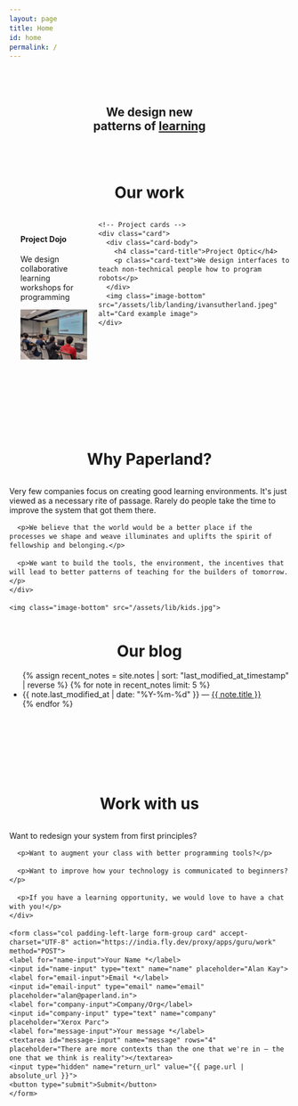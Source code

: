 ```yaml
---
layout: page
title: Home
id: home
permalink: /
---
```


<h2 class="hero_text">We design new<br>patterns of <ins>learning</ins></h2>



<div class="our_work">
  <!-- header -->
  <h1 class="landing_header">Our work</h1>

  <div class="landing_work_layout">
    <!-- Project cards -->
    <div class="card">
      <div class="card-body">
        <h4 class="card-title">Project Dojo</h4>
        <!-- <h5 class="card-subtitle">Nice looking subtitle.</h5> -->
        <p class="card-text">We design collaborative learning workshops for programming</p>
      </div>
      <img class="image-bottom" src="/assets/lib/landing/project_dojo.jpg" alt="Card example image">
    </div>

    <!-- Project cards -->
    <div class="card">
      <div class="card-body">
        <h4 class="card-title">Project Optic</h4>
        <p class="card-text">We design interfaces to teach non-technical people how to program robots</p>
      </div>
      <img class="image-bottom" src="/assets/lib/landing/ivansutherland.jpeg" alt="Card example image">
    </div>
  </div>
</div>



<div class="our_why">
  <h1 class="landing_header">Why Paperland?</h1>

  <div class="our_why_content">
    <div>
      <p>Very few companies focus on creating good learning environments. It's just viewed as a necessary rite of passage. Rarely do people take the time to improve the system that got them there.</p>

      <p>We believe that the world would be a better place if the processes we shape and weave illuminates and uplifts the spirit of fellowship and belonging.</p>

      <p>We want to build the tools, the environment, the incentives that will lead to better patterns of teaching for the builders of tomorrow.</p>
    </div>

    <img class="image-bottom" src="/assets/lib/kids.jpg">
  </div>
</div>



<div class="our_blog">
  <h1 class="landing_header">Our blog</h1>

  <ul>
    {% assign recent_notes = site.notes | sort: "last_modified_at_timestamp" | reverse %}
    {% for note in recent_notes limit: 5 %}
      <li>
        {{ note.last_modified_at | date: "%Y-%m-%d" }} — <a class="internal-link" href="{{ site.baseurl }}{{ note.url }}">{{ note.title }}</a>
      </li>
    {% endfor %}
  </ul>

  <!-- <button>read more</button> -->
</div>



<div class="work_with_us">
  <h1 class="landing_header">Work with us</h1>

  <div class="work_with_us_content">
    <div class="padding-right-large">
      <p>Want to redesign your system from first principles?</p>

      <p>Want to augment your class with better programming tools?</p>

      <p>Want to improve how your technology is communicated to beginners?</p>

      <p>If you have a learning opportunity, we would love to have a chat with you!</p>
    </div>
    
    <form class="col padding-left-large form-group card" accept-charset="UTF-8" action="https://india.fly.dev/proxy/apps/guru/work" method="POST">
    <label for="name-input">Your Name *</label>
    <input id="name-input" type="text" name="name" placeholder="Alan Kay">
    <label for="email-input">Email *</label>
    <input id="email-input" type="email" name="email" placeholder="alan@paperland.in">
    <label for="company-input">Company/Org</label>
    <input id="company-input" type="text" name="company" placeholder="Xerox Parc">
    <label for="message-input">Your message *</label>
    <textarea id="message-input" name="message" rows="4" placeholder="There are more contexts than the one that we're in — the one that we think is reality"></textarea>
    <input type="hidden" name="return_url" value="{{ page.url | absolute_url }}">
    <button type="submit">Submit</button>
    </form>
  </div>
  <div class="toast" id="toast">
    <i class="fa fa-check-circle"></i>
    <input class="alert-state" id="toast-alert" type="checkbox">
    <div class="alert alert-muted dismissible">
    Sent! To the desks <a class="internal-link" href="/about"> <b>@paperland</b></a>
    <label class="btn-close" for="toast-alert">X</label>
  </div>
  </div>
</div>




<style>
  .hero_text {
    text-align: center;
    padding: 10%; 
  }

  .landing_header {
    text-align: center;
  }

  .our_work {
    padding-bottom: 100px;

    .landing_work_layout {
      display: flex;

      @media (max-width: 640px) {
        flex-direction: column;
      }
    }

    .card {
      margin: 20px;
      width: 50%;
      
      @media (max-width: 640px) {
        width: 90%;
      }
    }
  }

  .our_why {
    padding-bottom: 100px; 
    
    .our_why_content {
      display: flex;

      #div {
        margin: 8px;
      }

      .image-bottom {
        margin: 20px;
      }

      @media (max-width: 768px) {
        flex-direction: column;
      }
    }
  }

  .our_blog {
    padding-bottom: 100px; 
  }

  .work_with_us {
    padding-bottom: 100px;
    
    .work_with_us_content {
      display: flex;

      @media (max-width: 768px) {
        flex-direction: column;
      }
    }

    .name_inputs {
      display: flex;
      justify-content: space-between;
    }

    .submit_button {
      margin: 1rem;
    }
  }
  
  .toast {
      position: fixed;
      bottom: 20px;
      right: 0vh;
      transform: translateX(-50%);
      padding: 10px 20px;
      z-index: 9999;
      opacity: 0;
      visibility: hidden;
      display: none;
      animation: fade-in 10s ease-in-out forwards;
    }

    @keyframes fade-in {
      0% {
        opacity: 0;
        visibility: visible;
        transform: translateX(-50%) translateY(20px);
      }
      15% {
        opacity: 1;
        visibility: visible;
        transform: translateX(-50%) translateY(0);
      }
      
      90% {
        opacity: 0;
        visibility: hidden;
        transform: translateX(-50%) translateY(0);
      }
      
      100% {
        opacity: 0;
        display: none;
        transform: translateX(-50%) translateY(0);
      }
    }
</style>

<script>
  const urlParams = new URLSearchParams(window.location.search)
  if (urlParams.get('sent') == "true"){
   const element = document.getElementById('toast');
   element.style.display = 'block'; // Show the element
            
   }

</script>



